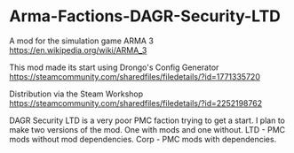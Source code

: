 # Arma-Factions-DAGR-Security-LTD  

A mod for the simulation game ARMA 3   
https://en.wikipedia.org/wiki/ARMA_3   

This mod made its start using Drongo's Config Generator  
https://steamcommunity.com/sharedfiles/filedetails/?id=1771335720  

Distribution via the Steam Workshop    
 https://steamcommunity.com/sharedfiles/filedetails/?id=2252198762   


DAGR Security LTD is a very poor PMC faction trying to get a start.  I plan to make two versions of the mod. One with mods and one without. LTD - PMC mods without mod dependencies. Corp - PMC mods with dependencies.
